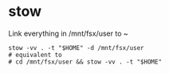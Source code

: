 # stow

Link everything in /mnt/fsx/user to ~

```
stow -vv . -t "$HOME" -d /mnt/fsx/user
# equivalent to
# cd /mnt/fsx/user && stow -vv . -t "$HOME"
```
